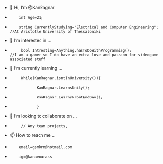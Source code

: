 - 👋 Hi, I’m @KanRagnar
-         int Age=21;
-         string CurrentlyStudying="Electrical and Computer Engineering";           //At Aristotle University of Thessaloniki
- 👀 I’m interested in ...
-          bool Intresting=Anything.hasToDoWithProgramming();                     //I am a gamer so I do have an extra love and passion for videogame associated stuff
- 🌱 I’m currently learning ...
-          While(KanRagnar.isntInUniversity()){
-                 KanRagnar.LearnsUnity();
-                 KanRagnar.LearnsFrontEndDev();
-                 }
- 💞️ I’m looking to collaborate on ...
-          // Any team projects, 
- 📫 How to reach me ...
-         email=gsmkrm@hotmail.com
-         ig=@kanavourass

<!---
KanRagnar/KanRagnar is a ✨ special ✨ repository because its `README.md` (this file) appears on your GitHub profile.
You can click the Preview link to take a look at your changes.
--->
